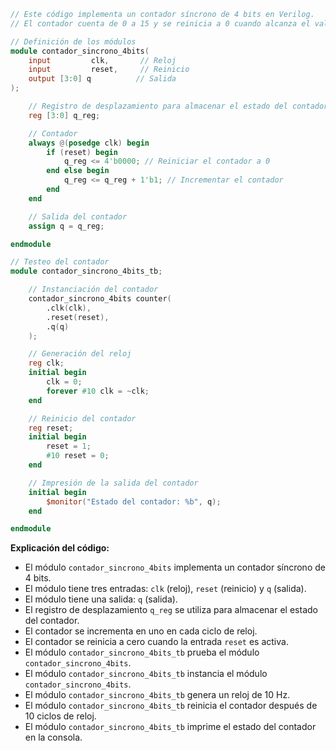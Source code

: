 ```verilog
// Este código implementa un contador síncrono de 4 bits en Verilog.
// El contador cuenta de 0 a 15 y se reinicia a 0 cuando alcanza el valor 15.

// Definición de los módulos
module contador_sincrono_4bits(
    input         clk,       // Reloj
    input         reset,     // Reinicio
    output [3:0] q          // Salida
);

    // Registro de desplazamiento para almacenar el estado del contador
    reg [3:0] q_reg;

    // Contador
    always @(posedge clk) begin
        if (reset) begin
            q_reg <= 4'b0000; // Reiniciar el contador a 0
        end else begin
            q_reg <= q_reg + 1'b1; // Incrementar el contador
        end
    end

    // Salida del contador
    assign q = q_reg;

endmodule

// Testeo del contador
module contador_sincrono_4bits_tb;

    // Instanciación del contador
    contador_sincrono_4bits counter(
        .clk(clk),
        .reset(reset),
        .q(q)
    );

    // Generación del reloj
    reg clk;
    initial begin
        clk = 0;
        forever #10 clk = ~clk;
    end

    // Reinicio del contador
    reg reset;
    initial begin
        reset = 1;
        #10 reset = 0;
    end

    // Impresión de la salida del contador
    initial begin
        $monitor("Estado del contador: %b", q);
    end

endmodule
```

**Explicación del código:**

* El módulo `contador_sincrono_4bits` implementa un contador síncrono de 4 bits.
* El módulo tiene tres entradas: `clk` (reloj), `reset` (reinicio) y `q` (salida).
* El módulo tiene una salida: `q` (salida).
* El registro de desplazamiento `q_reg` se utiliza para almacenar el estado del contador.
* El contador se incrementa en uno en cada ciclo de reloj.
* El contador se reinicia a cero cuando la entrada `reset` es activa.
* El módulo `contador_sincrono_4bits_tb` prueba el módulo `contador_sincrono_4bits`.
* El módulo `contador_sincrono_4bits_tb` instancia el módulo `contador_sincrono_4bits`.
* El módulo `contador_sincrono_4bits_tb` genera un reloj de 10 Hz.
* El módulo `contador_sincrono_4bits_tb` reinicia el contador después de 10 ciclos de reloj.
* El módulo `contador_sincrono_4bits_tb` imprime el estado del contador en la consola.